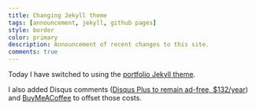 ```yaml
---
title: Changing Jekyll theme
tags: [announcement, jekyll, github pages]
style: border
color: primary
description: Announcement of recent changes to this site.
comments: true
---
```


Today I have switched to using the [portfolio Jekyll theme](https://github.com/YoussefRaafatNasry/portfolYOU).

I also added Disqus comments ([Disqus Plus to remain ad-free, $132/year](https://disqus.com/pricing/)) and [BuyMeACoffee](https://www.buymeacoffee.com/epijunkie) to offset those costs.
